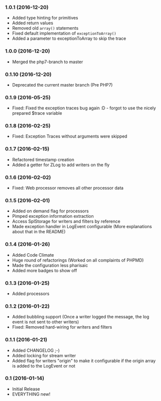 ### 1.0.1 (2016-12-20)

* Added type hinting for primitives
* Added return values
* Removed old `array()` statements 
* Fixed default implementation of `exceptionToArray()`
* Added a parameter to exceptionToArray to skip the trace

### 1.0.0 (2016-12-20)

* Merged the php7-branch to master

### 0.1.10 (2016-12-20)

* Deprecated the current master branch (Pre PHP7)

### 0.1.9 (2016-05-25)

* Fixed: Fixed the exception traces bug again :D - forgot to use the nicely prepared $trace variable

### 0.1.8 (2016-02-25)

* Fixed: Exception Traces without arguments were skipped

### 0.1.7 (2016-02-15)

* Refactored timestamp creation
* Added a getter for ZLog to add writers on the fly

### 0.1.6 (2016-02-02)

* Fixed: Web processor removes all other processor data 

### 0.1.5 (2016-02-01)

* Added on demand flag for processors
* Pimped exception information extraction
* Access SplStorage for writers and filters by reference
* Made exception handler in LogEvent configurable (More explanations about that in the README)

### 0.1.4 (2016-01-26)

* Added Code Climate
* Huge round of refactorings (Worked on all complaints of PHPMD)
* Made the configuration less pharisaic
* Added more badges to show off

### 0.1.3 (2016-01-25)

* Added processors

### 0.1.2 (2016-01-22)

* Added bubbling support (Once a writer logged the message, the log event is not sent to other writers)
* Fixed: Removed hard-wiring for writers and filters

### 0.1.1 (2016-01-21)

* Added CHANGELOG ;-)
* Added locking for stream writer
* Added flag for writers "origin" to make it configurable if the origin array is added to the LogEvent or not 

### 0.1 (2016-01-14)

* Initial Release
* EVERYTHING new!
